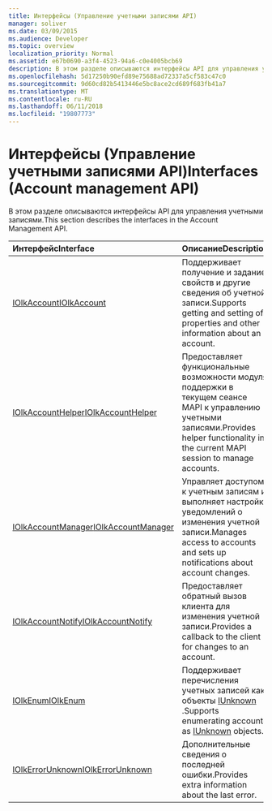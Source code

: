 ```yaml
---
title: Интерфейсы (Управление учетными записями API)
manager: soliver
ms.date: 03/09/2015
ms.audience: Developer
ms.topic: overview
localization_priority: Normal
ms.assetid: e67b0690-a3f4-4523-94a6-c0e4005bcb69
description: В этом разделе описываются интерфейсы API для управления учетными записями.
ms.openlocfilehash: 5d17250b90efd89e75688ad72337a5cf583c47c0
ms.sourcegitcommit: 9d60cd82b5413446e5bc8ace2cd689f683fb41a7
ms.translationtype: MT
ms.contentlocale: ru-RU
ms.lasthandoff: 06/11/2018
ms.locfileid: "19807773"
---
```

# <a name="interfaces-account-management-api"></a><span data-ttu-id="473f4-103">Интерфейсы (Управление учетными записями API)</span><span class="sxs-lookup"><span data-stu-id="473f4-103">Interfaces (Account management API)</span></span>

<span data-ttu-id="473f4-104">В этом разделе описываются интерфейсы API для управления учетными записями.</span><span class="sxs-lookup"><span data-stu-id="473f4-104">This section describes the interfaces in the Account Management API.</span></span>
  
|<span data-ttu-id="473f4-105">**Интерфейс**</span><span class="sxs-lookup"><span data-stu-id="473f4-105">**Interface**</span></span>|<span data-ttu-id="473f4-106">**Описание**</span><span class="sxs-lookup"><span data-stu-id="473f4-106">**Description**</span></span>|
|:-----|:-----|
|[<span data-ttu-id="473f4-107">IOlkAccount</span><span class="sxs-lookup"><span data-stu-id="473f4-107">IOlkAccount</span></span>](iolkaccount.md) <br/> |<span data-ttu-id="473f4-108">Поддерживает получение и задание свойств и другие сведения об учетной записи.</span><span class="sxs-lookup"><span data-stu-id="473f4-108">Supports getting and setting of properties and other information about an account.</span></span>  <br/> |
|[<span data-ttu-id="473f4-109">IOlkAccountHelper</span><span class="sxs-lookup"><span data-stu-id="473f4-109">IOlkAccountHelper</span></span>](iolkaccounthelper.md) <br/> |<span data-ttu-id="473f4-110">Предоставляет функциональные возможности модуля поддержки в текущем сеансе MAPI к управлению учетными записями.</span><span class="sxs-lookup"><span data-stu-id="473f4-110">Provides helper functionality in the current MAPI session to manage accounts.</span></span>  <br/> |
|[<span data-ttu-id="473f4-111">IOlkAccountManager</span><span class="sxs-lookup"><span data-stu-id="473f4-111">IOlkAccountManager</span></span>](iolkaccountmanager.md) <br/> |<span data-ttu-id="473f4-112">Управляет доступом к учетным записям и выполняет настройку уведомлений о изменения учетной записи.</span><span class="sxs-lookup"><span data-stu-id="473f4-112">Manages access to accounts and sets up notifications about account changes.</span></span>  <br/> |
|[<span data-ttu-id="473f4-113">IOlkAccountNotify</span><span class="sxs-lookup"><span data-stu-id="473f4-113">IOlkAccountNotify</span></span>](iolkaccountnotify.md) <br/> |<span data-ttu-id="473f4-114">Предоставляет обратный вызов клиента для изменения учетной записи.</span><span class="sxs-lookup"><span data-stu-id="473f4-114">Provides a callback to the client for changes to an account.</span></span>  <br/> |
|[<span data-ttu-id="473f4-115">IOlkEnum</span><span class="sxs-lookup"><span data-stu-id="473f4-115">IOlkEnum</span></span>](iolkenum.md) <br/> |<span data-ttu-id="473f4-116">Поддерживает перечисления учетных записей как объекты [IUnknown](http://msdn.microsoft.com/library/com.iunknown%28Office.15%29.aspx) .</span><span class="sxs-lookup"><span data-stu-id="473f4-116">Supports enumerating accounts as [IUnknown](http://msdn.microsoft.com/library/com.iunknown%28Office.15%29.aspx) objects.</span></span>  <br/> |
|[<span data-ttu-id="473f4-117">IOlkErrorUnknown</span><span class="sxs-lookup"><span data-stu-id="473f4-117">IOlkErrorUnknown</span></span>](iolkerrorunknown.md) <br/> |<span data-ttu-id="473f4-118">Дополнительные сведения о последней ошибки.</span><span class="sxs-lookup"><span data-stu-id="473f4-118">Provides extra information about the last error.</span></span>  <br/> |
   

